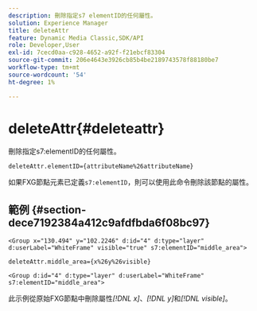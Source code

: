 ```yaml
---
description: 刪除指定s7 elementID的任何屬性。
solution: Experience Manager
title: deleteAttr
feature: Dynamic Media Classic,SDK/API
role: Developer,User
exl-id: 7cecd0aa-c928-4652-a92f-f21ebcf83304
source-git-commit: 206e4643e3926cb85b4be2189743578f88180be7
workflow-type: tm+mt
source-wordcount: '54'
ht-degree: 1%

---
```


# deleteAttr{#deleteattr}

刪除指定s7:elementID的任何屬性。

`deleteAttr.elementID={attributeName%26attributeName}`

如果FXG節點元素已定義`s7:elementID`，則可以使用此命令刪除該節點的屬性。

## 範例 {#section-dece7192384a412c9afdfbda6f08bc97}

`<Group x="130.494" y="102.2246" d:id="4" d:type="layer" d:userLabel="WhiteFrame" visible="true" s7:elementID="middle_area">`

`deleteAttr.middle_area={x%26y%26visible}`

`<Group d:id="4" d:type="layer" d:userLabel="WhiteFrame" s7:elementID="middle_area">`

此示例從原始FXG節點中刪除屬性&#x200B;*[!DNL x]*、*[!DNL y]*&#x200B;和&#x200B;*[!DNL visible]*。
